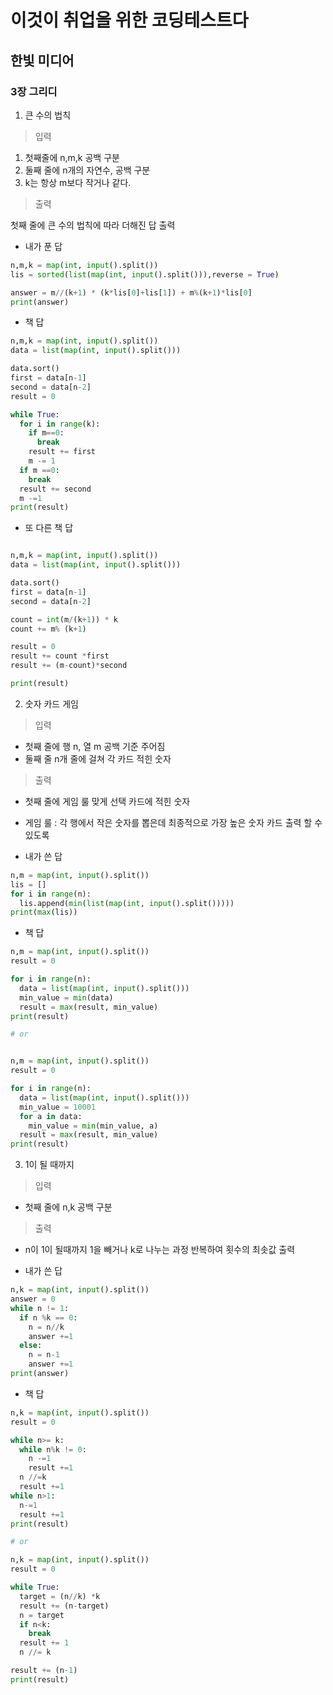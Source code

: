 # 이것이 취업을 위한 코딩테스트다
## 한빛 미디어
### 3장 그리디

1. 큰 수의 법칙

> 입력

1. 첫째줄에 n,m,k 공백 구분
2. 둘째 줄에 n개의 자연수, 공백 구분
3. k는 항상 m보다 작거나 같다.

> 출력

첫째 줄에 큰 수의 법칙에 따라 더해진 답 출력

- 내가 푼 답
```python
n,m,k = map(int, input().split())
lis = sorted(list(map(int, input().split())),reverse = True)

answer = m//(k+1) * (k*lis[0]+lis[1]) + m%(k+1)*lis[0]
print(answer)
```

- 책 답
```python
n,m,k = map(int, input().split())
data = list(map(int, input().split()))

data.sort()
first = data[n-1]
second = data[n-2]
result = 0

while True:
  for i in range(k):
    if m==0:
      break
    result += first
    m -= 1
  if m ==0:
    break
  result += second
  m -=1
print(result)
```


- 또 다른 책 답
```python

n,m,k = map(int, input().split())
data = list(map(int, input().split()))

data.sort()
first = data[n-1]
second = data[n-2]

count = int(m/(k+1)) * k
count += m% (k+1)

result = 0
result += count *first
result += (m-count)*second

print(result)
```

2. 숫자 카드 게임

> 입력
- 첫째 줄에 행 n, 열 m 공백 기준 주어짐
- 둘째 줄 n개 줄에 걸쳐 각 카드 적힌 숫자

> 출력
- 첫째 줄에 게임 룰 맞게 선택 카드에 적힌 숫자

- 게임 룰 : 각 행에서 작은 숫자를 뽑은데 최종적으로 가장 높은 숫자 카드 출력 할 수 있도록

- 내가 쓴 답
```python
n,m = map(int, input().split())
lis = []
for i in range(n):
  lis.append(min(list(map(int, input().split()))))
print(max(lis))
```

- 책 답
```python
n,m = map(int, input().split())
result = 0

for i in range(n):
  data = list(map(int, input().split()))
  min_value = min(data)
  result = max(result, min_value)
print(result)

# or


n,m = map(int, input().split())
result = 0

for i in range(n):
  data = list(map(int, input().split()))
  min_value = 10001
  for a in data:
    min_value = min(min_value, a)
  result = max(result, min_value)
print(result)
```


3. 1이 될 때까지

> 입력
- 첫째 줄에 n,k 공백 구분
> 출력
- n이 1이 될때까지 1을 빼거나 k로 나누는 과정 반복하여 횟수의 최솟값 출력

- 내가 쓴 답
```python
n,k = map(int, input().split())
answer = 0
while n != 1:
  if n %k == 0:
    n = n//k
    answer +=1
  else:
    n = n-1
    answer +=1
print(answer)
```

- 책 답
```python
n,k = map(int, input().split())
result = 0

while n>= k:
  while n%k != 0:
    n -=1
    result +=1
  n //=k
  result +=1
while n>1:
  n-=1
  result +=1
print(result)

# or

n,k = map(int, input().split())
result = 0

while True:
  target = (n//k) *k
  result += (n-target)
  n = target
  if n<k:
    break
  result += 1
  n //= k

result += (n-1)
print(result)
```











